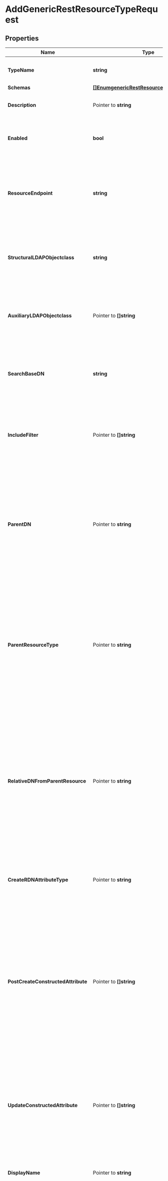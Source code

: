 # AddGenericRestResourceTypeRequest

## Properties

Name | Type | Description | Notes
------------ | ------------- | ------------- | -------------
**TypeName** | **string** | Name of the new REST Resource Type | 
**Schemas** | [**[]EnumgenericRestResourceTypeSchemaUrn**](EnumgenericRestResourceTypeSchemaUrn.md) |  | 
**Description** | Pointer to **string** | A description for this REST Resource Type | [optional] 
**Enabled** | **bool** | Indicates whether the REST Resource Type is enabled. | 
**ResourceEndpoint** | **string** | The HTTP addressable endpoint of this REST Resource Type relative to a REST API base URL. Do not include a leading &#39;/&#39;. | 
**StructuralLDAPObjectclass** | **string** | Specifies the LDAP structural object class that should be exposed by this REST Resource Type. | 
**AuxiliaryLDAPObjectclass** | Pointer to **[]string** | Specifies an auxiliary LDAP object class that should be exposed by this REST Resource Type. | [optional] 
**SearchBaseDN** | **string** | Specifies the base DN of the branch of the LDAP directory where resources of this type are located. | 
**IncludeFilter** | Pointer to **[]string** | The set of LDAP filters that define the LDAP entries that should be included in this REST Resource Type. | [optional] 
**ParentDN** | Pointer to **string** | Specifies the DN of the parent entry for new resources of this type, when a parent resource is not provided by the app. The parent DN must be at or below the search base of this resource type. | [optional] 
**ParentResourceType** | Pointer to **string** | Specifies the name of another resource type which may be a parent of new resources of this type. The search base DN of the parent resource type must be at or above the search base DN of this resource type. | [optional] 
**RelativeDNFromParentResource** | Pointer to **string** | Specifies a template for a relative DN from the parent resource which identifies the parent entry for a new resource of this type. If this property is not specified then new resources are created immediately below the parent resource or parent DN. | [optional] 
**CreateRDNAttributeType** | Pointer to **string** | Specifies the name or OID of the LDAP attribute type to be used as the RDN of new resources. | [optional] 
**PostCreateConstructedAttribute** | Pointer to **[]string** | Specifies an attribute whose values are to be constructed when a new resource is created. The values are only set at creation time. Subsequent modifications to attributes in the constructed attribute value-pattern are not propagated here. | [optional] 
**UpdateConstructedAttribute** | Pointer to **[]string** | Specifies an attribute whose values are to be constructed when a resource is updated. The constructed values replace any existing values of the attribute. | [optional] 
**DisplayName** | Pointer to **string** | A human readable display name for this REST Resource Type. | [optional] 
**SearchFilterPattern** | Pointer to **string** | Specifies the LDAP filter that should be used when searching for resources matching provided search text. All attribute types in the filter pattern referencing the search text must have a Delegated Admin Attribute definition. | [optional] 
**PrimaryDisplayAttributeType** | Pointer to **string** | Specifies the name or OID of the LDAP attribute type which is the primary display attribute. This attribute type must be in the search filter pattern and must have a Delegated Admin Attribute definition. | [optional] 
**DelegatedAdminSearchSizeLimit** | Pointer to **int32** | The maximum number of resources that may be returned from a search request. | [optional] 
**DelegatedAdminReportSizeLimit** | Pointer to **int32** | The maximum number of resources that may be included in a report. | [optional] 
**MembersColumnName** | Pointer to **string** | Specifies the name of the group member column that will be displayed in the Delegated Admin UI | [optional] 
**NonmembersColumnName** | Pointer to **string** | Specifies the name of the group nonmember column that will be displayed in the Delegated Admin UI | [optional] 

## Methods

### NewAddGenericRestResourceTypeRequest

`func NewAddGenericRestResourceTypeRequest(typeName string, schemas []EnumgenericRestResourceTypeSchemaUrn, enabled bool, resourceEndpoint string, structuralLDAPObjectclass string, searchBaseDN string, ) *AddGenericRestResourceTypeRequest`

NewAddGenericRestResourceTypeRequest instantiates a new AddGenericRestResourceTypeRequest object
This constructor will assign default values to properties that have it defined,
and makes sure properties required by API are set, but the set of arguments
will change when the set of required properties is changed

### NewAddGenericRestResourceTypeRequestWithDefaults

`func NewAddGenericRestResourceTypeRequestWithDefaults() *AddGenericRestResourceTypeRequest`

NewAddGenericRestResourceTypeRequestWithDefaults instantiates a new AddGenericRestResourceTypeRequest object
This constructor will only assign default values to properties that have it defined,
but it doesn't guarantee that properties required by API are set

### GetTypeName

`func (o *AddGenericRestResourceTypeRequest) GetTypeName() string`

GetTypeName returns the TypeName field if non-nil, zero value otherwise.

### GetTypeNameOk

`func (o *AddGenericRestResourceTypeRequest) GetTypeNameOk() (*string, bool)`

GetTypeNameOk returns a tuple with the TypeName field if it's non-nil, zero value otherwise
and a boolean to check if the value has been set.

### SetTypeName

`func (o *AddGenericRestResourceTypeRequest) SetTypeName(v string)`

SetTypeName sets TypeName field to given value.


### GetSchemas

`func (o *AddGenericRestResourceTypeRequest) GetSchemas() []EnumgenericRestResourceTypeSchemaUrn`

GetSchemas returns the Schemas field if non-nil, zero value otherwise.

### GetSchemasOk

`func (o *AddGenericRestResourceTypeRequest) GetSchemasOk() (*[]EnumgenericRestResourceTypeSchemaUrn, bool)`

GetSchemasOk returns a tuple with the Schemas field if it's non-nil, zero value otherwise
and a boolean to check if the value has been set.

### SetSchemas

`func (o *AddGenericRestResourceTypeRequest) SetSchemas(v []EnumgenericRestResourceTypeSchemaUrn)`

SetSchemas sets Schemas field to given value.


### GetDescription

`func (o *AddGenericRestResourceTypeRequest) GetDescription() string`

GetDescription returns the Description field if non-nil, zero value otherwise.

### GetDescriptionOk

`func (o *AddGenericRestResourceTypeRequest) GetDescriptionOk() (*string, bool)`

GetDescriptionOk returns a tuple with the Description field if it's non-nil, zero value otherwise
and a boolean to check if the value has been set.

### SetDescription

`func (o *AddGenericRestResourceTypeRequest) SetDescription(v string)`

SetDescription sets Description field to given value.

### HasDescription

`func (o *AddGenericRestResourceTypeRequest) HasDescription() bool`

HasDescription returns a boolean if a field has been set.

### GetEnabled

`func (o *AddGenericRestResourceTypeRequest) GetEnabled() bool`

GetEnabled returns the Enabled field if non-nil, zero value otherwise.

### GetEnabledOk

`func (o *AddGenericRestResourceTypeRequest) GetEnabledOk() (*bool, bool)`

GetEnabledOk returns a tuple with the Enabled field if it's non-nil, zero value otherwise
and a boolean to check if the value has been set.

### SetEnabled

`func (o *AddGenericRestResourceTypeRequest) SetEnabled(v bool)`

SetEnabled sets Enabled field to given value.


### GetResourceEndpoint

`func (o *AddGenericRestResourceTypeRequest) GetResourceEndpoint() string`

GetResourceEndpoint returns the ResourceEndpoint field if non-nil, zero value otherwise.

### GetResourceEndpointOk

`func (o *AddGenericRestResourceTypeRequest) GetResourceEndpointOk() (*string, bool)`

GetResourceEndpointOk returns a tuple with the ResourceEndpoint field if it's non-nil, zero value otherwise
and a boolean to check if the value has been set.

### SetResourceEndpoint

`func (o *AddGenericRestResourceTypeRequest) SetResourceEndpoint(v string)`

SetResourceEndpoint sets ResourceEndpoint field to given value.


### GetStructuralLDAPObjectclass

`func (o *AddGenericRestResourceTypeRequest) GetStructuralLDAPObjectclass() string`

GetStructuralLDAPObjectclass returns the StructuralLDAPObjectclass field if non-nil, zero value otherwise.

### GetStructuralLDAPObjectclassOk

`func (o *AddGenericRestResourceTypeRequest) GetStructuralLDAPObjectclassOk() (*string, bool)`

GetStructuralLDAPObjectclassOk returns a tuple with the StructuralLDAPObjectclass field if it's non-nil, zero value otherwise
and a boolean to check if the value has been set.

### SetStructuralLDAPObjectclass

`func (o *AddGenericRestResourceTypeRequest) SetStructuralLDAPObjectclass(v string)`

SetStructuralLDAPObjectclass sets StructuralLDAPObjectclass field to given value.


### GetAuxiliaryLDAPObjectclass

`func (o *AddGenericRestResourceTypeRequest) GetAuxiliaryLDAPObjectclass() []string`

GetAuxiliaryLDAPObjectclass returns the AuxiliaryLDAPObjectclass field if non-nil, zero value otherwise.

### GetAuxiliaryLDAPObjectclassOk

`func (o *AddGenericRestResourceTypeRequest) GetAuxiliaryLDAPObjectclassOk() (*[]string, bool)`

GetAuxiliaryLDAPObjectclassOk returns a tuple with the AuxiliaryLDAPObjectclass field if it's non-nil, zero value otherwise
and a boolean to check if the value has been set.

### SetAuxiliaryLDAPObjectclass

`func (o *AddGenericRestResourceTypeRequest) SetAuxiliaryLDAPObjectclass(v []string)`

SetAuxiliaryLDAPObjectclass sets AuxiliaryLDAPObjectclass field to given value.

### HasAuxiliaryLDAPObjectclass

`func (o *AddGenericRestResourceTypeRequest) HasAuxiliaryLDAPObjectclass() bool`

HasAuxiliaryLDAPObjectclass returns a boolean if a field has been set.

### GetSearchBaseDN

`func (o *AddGenericRestResourceTypeRequest) GetSearchBaseDN() string`

GetSearchBaseDN returns the SearchBaseDN field if non-nil, zero value otherwise.

### GetSearchBaseDNOk

`func (o *AddGenericRestResourceTypeRequest) GetSearchBaseDNOk() (*string, bool)`

GetSearchBaseDNOk returns a tuple with the SearchBaseDN field if it's non-nil, zero value otherwise
and a boolean to check if the value has been set.

### SetSearchBaseDN

`func (o *AddGenericRestResourceTypeRequest) SetSearchBaseDN(v string)`

SetSearchBaseDN sets SearchBaseDN field to given value.


### GetIncludeFilter

`func (o *AddGenericRestResourceTypeRequest) GetIncludeFilter() []string`

GetIncludeFilter returns the IncludeFilter field if non-nil, zero value otherwise.

### GetIncludeFilterOk

`func (o *AddGenericRestResourceTypeRequest) GetIncludeFilterOk() (*[]string, bool)`

GetIncludeFilterOk returns a tuple with the IncludeFilter field if it's non-nil, zero value otherwise
and a boolean to check if the value has been set.

### SetIncludeFilter

`func (o *AddGenericRestResourceTypeRequest) SetIncludeFilter(v []string)`

SetIncludeFilter sets IncludeFilter field to given value.

### HasIncludeFilter

`func (o *AddGenericRestResourceTypeRequest) HasIncludeFilter() bool`

HasIncludeFilter returns a boolean if a field has been set.

### GetParentDN

`func (o *AddGenericRestResourceTypeRequest) GetParentDN() string`

GetParentDN returns the ParentDN field if non-nil, zero value otherwise.

### GetParentDNOk

`func (o *AddGenericRestResourceTypeRequest) GetParentDNOk() (*string, bool)`

GetParentDNOk returns a tuple with the ParentDN field if it's non-nil, zero value otherwise
and a boolean to check if the value has been set.

### SetParentDN

`func (o *AddGenericRestResourceTypeRequest) SetParentDN(v string)`

SetParentDN sets ParentDN field to given value.

### HasParentDN

`func (o *AddGenericRestResourceTypeRequest) HasParentDN() bool`

HasParentDN returns a boolean if a field has been set.

### GetParentResourceType

`func (o *AddGenericRestResourceTypeRequest) GetParentResourceType() string`

GetParentResourceType returns the ParentResourceType field if non-nil, zero value otherwise.

### GetParentResourceTypeOk

`func (o *AddGenericRestResourceTypeRequest) GetParentResourceTypeOk() (*string, bool)`

GetParentResourceTypeOk returns a tuple with the ParentResourceType field if it's non-nil, zero value otherwise
and a boolean to check if the value has been set.

### SetParentResourceType

`func (o *AddGenericRestResourceTypeRequest) SetParentResourceType(v string)`

SetParentResourceType sets ParentResourceType field to given value.

### HasParentResourceType

`func (o *AddGenericRestResourceTypeRequest) HasParentResourceType() bool`

HasParentResourceType returns a boolean if a field has been set.

### GetRelativeDNFromParentResource

`func (o *AddGenericRestResourceTypeRequest) GetRelativeDNFromParentResource() string`

GetRelativeDNFromParentResource returns the RelativeDNFromParentResource field if non-nil, zero value otherwise.

### GetRelativeDNFromParentResourceOk

`func (o *AddGenericRestResourceTypeRequest) GetRelativeDNFromParentResourceOk() (*string, bool)`

GetRelativeDNFromParentResourceOk returns a tuple with the RelativeDNFromParentResource field if it's non-nil, zero value otherwise
and a boolean to check if the value has been set.

### SetRelativeDNFromParentResource

`func (o *AddGenericRestResourceTypeRequest) SetRelativeDNFromParentResource(v string)`

SetRelativeDNFromParentResource sets RelativeDNFromParentResource field to given value.

### HasRelativeDNFromParentResource

`func (o *AddGenericRestResourceTypeRequest) HasRelativeDNFromParentResource() bool`

HasRelativeDNFromParentResource returns a boolean if a field has been set.

### GetCreateRDNAttributeType

`func (o *AddGenericRestResourceTypeRequest) GetCreateRDNAttributeType() string`

GetCreateRDNAttributeType returns the CreateRDNAttributeType field if non-nil, zero value otherwise.

### GetCreateRDNAttributeTypeOk

`func (o *AddGenericRestResourceTypeRequest) GetCreateRDNAttributeTypeOk() (*string, bool)`

GetCreateRDNAttributeTypeOk returns a tuple with the CreateRDNAttributeType field if it's non-nil, zero value otherwise
and a boolean to check if the value has been set.

### SetCreateRDNAttributeType

`func (o *AddGenericRestResourceTypeRequest) SetCreateRDNAttributeType(v string)`

SetCreateRDNAttributeType sets CreateRDNAttributeType field to given value.

### HasCreateRDNAttributeType

`func (o *AddGenericRestResourceTypeRequest) HasCreateRDNAttributeType() bool`

HasCreateRDNAttributeType returns a boolean if a field has been set.

### GetPostCreateConstructedAttribute

`func (o *AddGenericRestResourceTypeRequest) GetPostCreateConstructedAttribute() []string`

GetPostCreateConstructedAttribute returns the PostCreateConstructedAttribute field if non-nil, zero value otherwise.

### GetPostCreateConstructedAttributeOk

`func (o *AddGenericRestResourceTypeRequest) GetPostCreateConstructedAttributeOk() (*[]string, bool)`

GetPostCreateConstructedAttributeOk returns a tuple with the PostCreateConstructedAttribute field if it's non-nil, zero value otherwise
and a boolean to check if the value has been set.

### SetPostCreateConstructedAttribute

`func (o *AddGenericRestResourceTypeRequest) SetPostCreateConstructedAttribute(v []string)`

SetPostCreateConstructedAttribute sets PostCreateConstructedAttribute field to given value.

### HasPostCreateConstructedAttribute

`func (o *AddGenericRestResourceTypeRequest) HasPostCreateConstructedAttribute() bool`

HasPostCreateConstructedAttribute returns a boolean if a field has been set.

### GetUpdateConstructedAttribute

`func (o *AddGenericRestResourceTypeRequest) GetUpdateConstructedAttribute() []string`

GetUpdateConstructedAttribute returns the UpdateConstructedAttribute field if non-nil, zero value otherwise.

### GetUpdateConstructedAttributeOk

`func (o *AddGenericRestResourceTypeRequest) GetUpdateConstructedAttributeOk() (*[]string, bool)`

GetUpdateConstructedAttributeOk returns a tuple with the UpdateConstructedAttribute field if it's non-nil, zero value otherwise
and a boolean to check if the value has been set.

### SetUpdateConstructedAttribute

`func (o *AddGenericRestResourceTypeRequest) SetUpdateConstructedAttribute(v []string)`

SetUpdateConstructedAttribute sets UpdateConstructedAttribute field to given value.

### HasUpdateConstructedAttribute

`func (o *AddGenericRestResourceTypeRequest) HasUpdateConstructedAttribute() bool`

HasUpdateConstructedAttribute returns a boolean if a field has been set.

### GetDisplayName

`func (o *AddGenericRestResourceTypeRequest) GetDisplayName() string`

GetDisplayName returns the DisplayName field if non-nil, zero value otherwise.

### GetDisplayNameOk

`func (o *AddGenericRestResourceTypeRequest) GetDisplayNameOk() (*string, bool)`

GetDisplayNameOk returns a tuple with the DisplayName field if it's non-nil, zero value otherwise
and a boolean to check if the value has been set.

### SetDisplayName

`func (o *AddGenericRestResourceTypeRequest) SetDisplayName(v string)`

SetDisplayName sets DisplayName field to given value.

### HasDisplayName

`func (o *AddGenericRestResourceTypeRequest) HasDisplayName() bool`

HasDisplayName returns a boolean if a field has been set.

### GetSearchFilterPattern

`func (o *AddGenericRestResourceTypeRequest) GetSearchFilterPattern() string`

GetSearchFilterPattern returns the SearchFilterPattern field if non-nil, zero value otherwise.

### GetSearchFilterPatternOk

`func (o *AddGenericRestResourceTypeRequest) GetSearchFilterPatternOk() (*string, bool)`

GetSearchFilterPatternOk returns a tuple with the SearchFilterPattern field if it's non-nil, zero value otherwise
and a boolean to check if the value has been set.

### SetSearchFilterPattern

`func (o *AddGenericRestResourceTypeRequest) SetSearchFilterPattern(v string)`

SetSearchFilterPattern sets SearchFilterPattern field to given value.

### HasSearchFilterPattern

`func (o *AddGenericRestResourceTypeRequest) HasSearchFilterPattern() bool`

HasSearchFilterPattern returns a boolean if a field has been set.

### GetPrimaryDisplayAttributeType

`func (o *AddGenericRestResourceTypeRequest) GetPrimaryDisplayAttributeType() string`

GetPrimaryDisplayAttributeType returns the PrimaryDisplayAttributeType field if non-nil, zero value otherwise.

### GetPrimaryDisplayAttributeTypeOk

`func (o *AddGenericRestResourceTypeRequest) GetPrimaryDisplayAttributeTypeOk() (*string, bool)`

GetPrimaryDisplayAttributeTypeOk returns a tuple with the PrimaryDisplayAttributeType field if it's non-nil, zero value otherwise
and a boolean to check if the value has been set.

### SetPrimaryDisplayAttributeType

`func (o *AddGenericRestResourceTypeRequest) SetPrimaryDisplayAttributeType(v string)`

SetPrimaryDisplayAttributeType sets PrimaryDisplayAttributeType field to given value.

### HasPrimaryDisplayAttributeType

`func (o *AddGenericRestResourceTypeRequest) HasPrimaryDisplayAttributeType() bool`

HasPrimaryDisplayAttributeType returns a boolean if a field has been set.

### GetDelegatedAdminSearchSizeLimit

`func (o *AddGenericRestResourceTypeRequest) GetDelegatedAdminSearchSizeLimit() int32`

GetDelegatedAdminSearchSizeLimit returns the DelegatedAdminSearchSizeLimit field if non-nil, zero value otherwise.

### GetDelegatedAdminSearchSizeLimitOk

`func (o *AddGenericRestResourceTypeRequest) GetDelegatedAdminSearchSizeLimitOk() (*int32, bool)`

GetDelegatedAdminSearchSizeLimitOk returns a tuple with the DelegatedAdminSearchSizeLimit field if it's non-nil, zero value otherwise
and a boolean to check if the value has been set.

### SetDelegatedAdminSearchSizeLimit

`func (o *AddGenericRestResourceTypeRequest) SetDelegatedAdminSearchSizeLimit(v int32)`

SetDelegatedAdminSearchSizeLimit sets DelegatedAdminSearchSizeLimit field to given value.

### HasDelegatedAdminSearchSizeLimit

`func (o *AddGenericRestResourceTypeRequest) HasDelegatedAdminSearchSizeLimit() bool`

HasDelegatedAdminSearchSizeLimit returns a boolean if a field has been set.

### GetDelegatedAdminReportSizeLimit

`func (o *AddGenericRestResourceTypeRequest) GetDelegatedAdminReportSizeLimit() int32`

GetDelegatedAdminReportSizeLimit returns the DelegatedAdminReportSizeLimit field if non-nil, zero value otherwise.

### GetDelegatedAdminReportSizeLimitOk

`func (o *AddGenericRestResourceTypeRequest) GetDelegatedAdminReportSizeLimitOk() (*int32, bool)`

GetDelegatedAdminReportSizeLimitOk returns a tuple with the DelegatedAdminReportSizeLimit field if it's non-nil, zero value otherwise
and a boolean to check if the value has been set.

### SetDelegatedAdminReportSizeLimit

`func (o *AddGenericRestResourceTypeRequest) SetDelegatedAdminReportSizeLimit(v int32)`

SetDelegatedAdminReportSizeLimit sets DelegatedAdminReportSizeLimit field to given value.

### HasDelegatedAdminReportSizeLimit

`func (o *AddGenericRestResourceTypeRequest) HasDelegatedAdminReportSizeLimit() bool`

HasDelegatedAdminReportSizeLimit returns a boolean if a field has been set.

### GetMembersColumnName

`func (o *AddGenericRestResourceTypeRequest) GetMembersColumnName() string`

GetMembersColumnName returns the MembersColumnName field if non-nil, zero value otherwise.

### GetMembersColumnNameOk

`func (o *AddGenericRestResourceTypeRequest) GetMembersColumnNameOk() (*string, bool)`

GetMembersColumnNameOk returns a tuple with the MembersColumnName field if it's non-nil, zero value otherwise
and a boolean to check if the value has been set.

### SetMembersColumnName

`func (o *AddGenericRestResourceTypeRequest) SetMembersColumnName(v string)`

SetMembersColumnName sets MembersColumnName field to given value.

### HasMembersColumnName

`func (o *AddGenericRestResourceTypeRequest) HasMembersColumnName() bool`

HasMembersColumnName returns a boolean if a field has been set.

### GetNonmembersColumnName

`func (o *AddGenericRestResourceTypeRequest) GetNonmembersColumnName() string`

GetNonmembersColumnName returns the NonmembersColumnName field if non-nil, zero value otherwise.

### GetNonmembersColumnNameOk

`func (o *AddGenericRestResourceTypeRequest) GetNonmembersColumnNameOk() (*string, bool)`

GetNonmembersColumnNameOk returns a tuple with the NonmembersColumnName field if it's non-nil, zero value otherwise
and a boolean to check if the value has been set.

### SetNonmembersColumnName

`func (o *AddGenericRestResourceTypeRequest) SetNonmembersColumnName(v string)`

SetNonmembersColumnName sets NonmembersColumnName field to given value.

### HasNonmembersColumnName

`func (o *AddGenericRestResourceTypeRequest) HasNonmembersColumnName() bool`

HasNonmembersColumnName returns a boolean if a field has been set.


[[Back to Model list]](../README.md#documentation-for-models) [[Back to API list]](../README.md#documentation-for-api-endpoints) [[Back to README]](../README.md)


